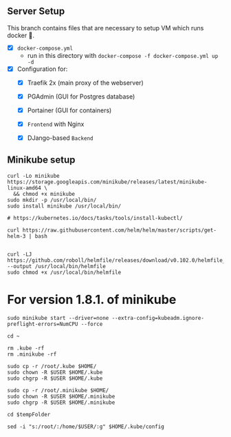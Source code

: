 ## Server Setup

This branch contains files that are necessary to setup VM which runs docker 🐋.

  - [x] `docker-compose.yml`
    - run in this directory with `docker-compose -f docker-compose.yml up -d`
  - [x] Configuration for:
    - [x] Traefik 2x (main proxy of the webserver)
    - [x] PGAdmin (GUI for Postgres database)
    - [x] Portainer (GUI for containers)
    - [x] `Frontend` with Nginx
    - [x] DJango-based `Backend`


## Minikube setup

```
curl -Lo minikube https://storage.googleapis.com/minikube/releases/latest/minikube-linux-amd64 \
  && chmod +x minikube
sudo mkdir -p /usr/local/bin/
sudo install minikube /usr/local/bin/

# https://kubernetes.io/docs/tasks/tools/install-kubectl/

curl https://raw.githubusercontent.com/helm/helm/master/scripts/get-helm-3 | bash


curl -LJ https://github.com/roboll/helmfile/releases/download/v0.102.0/helmfile_linux_amd64 --output /usr/local/bin/helmfile
sudo chmod +x /usr/local/bin/helmfile

```

# For version 1.8.1. of minikube

```
sudo minikube start --driver=none --extra-config=kubeadm.ignore-preflight-errors=NumCPU --force

cd ~

rm .kube -rf
rm .minikube -rf

sudo cp -r /root/.kube $HOME/
sudo chown -R $USER $HOME/.kube
sudo chgrp -R $USER $HOME/.kube

sudo cp -r /root/.minikube $HOME/
sudo chown -R $USER $HOME/.minikube
sudo chgrp -R $USER $HOME/.minikube

cd $tempFolder

sed -i "s:/root/:/home/$USER/:g" $HOME/.kube/config
```








